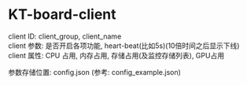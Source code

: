 # KT-board-client

client ID: client_group, client_name  
client 参数: 是否开启各项功能, heart-beat(比如5s)(10倍时间之后显示下线)  
client 属性: CPU 占用, 内存占用, 存储占用(及监控存储列表), GPU占用  


参数存储位置: config.json (参考: config_example.json)